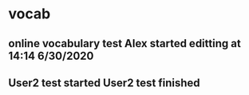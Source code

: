 # vocab
online vocabulary test
Alex started editting at 14:14 6/30/2020
-----------------------------------------------
User2 test started
User2 test finished
-----------------------------------------------
